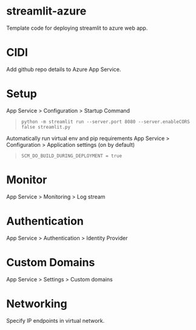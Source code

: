 # streamlit-azure
Template code for deploying streamlit to azure web app.

# CIDI
Add github repo details to Azure App Service.

# Setup 
App Service > Configuration > Startup Command
> `python -m streamlit run --server.port 8080 --server.enableCORS false streamlit.py`

Automatically run virtual env and pip requirements
App Service > Configuration > Application settings (on by default)
> `SCM_DO_BUILD_DURING_DEPLOYMENT = true`

# Monitor 
App Service > Monitoring > Log stream

# Authentication
App Service > Authentication > Identity Provider

# Custom Domains
App Service > Settings > Custom domains

# Networking
Specify IP endpoints in virtual network.

